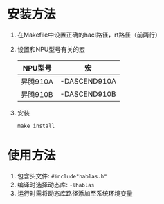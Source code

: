 # 安装方法
1. 在Makefile中设置正确的hacl路径，rt路径（前两行）
2. 设置和NPU型号有关的宏

    | NPU型号 | 宏   |
    | ------- | ---- |
    | 昇腾910A | -DASCEND910A     |
    | 昇腾910B |  -DASCEND910B    |
3. 安装
    ```shell
    make install
    ```

# 使用方法
1. 包含头文件: ```#include"hablas.h"```
2. 编译时选择动态库: ```-lhablas```
3. 运行时需将动态库路径添加至系统环境变量